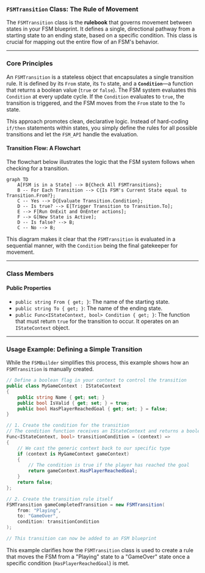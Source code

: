 ### `FSMTransition` Class: The Rule of Movement

The `FSMTransition` class is the **rulebook** that governs movement between states in your FSM blueprint. It defines a single, directional pathway from a starting state to an ending state, based on a specific condition. This class is crucial for mapping out the entire flow of an FSM's behavior.

-----

### Core Principles

An `FSMTransition` is a stateless object that encapsulates a single transition rule. It is defined by its `From` state, its `To` state, and a **`Condition`**—a function that returns a boolean value (`true` or `false`). The FSM system evaluates this `Condition` at every update cycle. If the `Condition` evaluates to `true`, the transition is triggered, and the FSM moves from the `From` state to the `To` state.

This approach promotes clean, declarative logic. Instead of hard-coding `if/then` statements within states, you simply define the rules for all possible transitions and let the `FSM_API` handle the evaluation.

#### Transition Flow: A Flowchart

The flowchart below illustrates the logic that the FSM system follows when checking for a transition.

```mermaid
graph TD
    A[FSM is in a State] --> B{Check All FSMTransitions};
    B -- For Each Transition --> C{Is FSM's Current State equal to Transition.From?};
    C -- Yes --> D{Evaluate Transition.Condition};
    D -- Is true? --> E[Trigger Transition to Transition.To];
    E --> F[Run OnExit and OnEnter actions];
    F --> G[New State is Active];
    D -- Is false? --> B;
    C -- No --> B;
```

This diagram makes it clear that the `FSMTransition` is evaluated in a sequential manner, with the `Condition` being the final gatekeeper for movement.

-----

### Class Members

#### Public Properties

  * `public string From { get; }`: The name of the starting state.
  * `public string To { get; }`: The name of the ending state.
  * `public Func<IStateContext, bool> Condition { get; }`: The function that must return `true` for the transition to occur. It operates on an `IStateContext` object.

-----

### Usage Example: Defining a Simple Transition

While the `FSMBuilder` simplifies this process, this example shows how an `FSMTransition` is manually created.

```csharp
// Define a boolean flag in your context to control the transition
public class MyGameContext : IStateContext 
{
    public string Name { get; set; }
    public bool IsValid { get; set; } = true;
    public bool HasPlayerReachedGoal { get; set; } = false;
}

// 1. Create the condition for the transition
// The condition function receives an IStateContext and returns a boolean
Func<IStateContext, bool> transitionCondition = (context) =>
{
    // We cast the generic context back to our specific type
    if (context is MyGameContext gameContext)
    {
        // The condition is true if the player has reached the goal
        return gameContext.HasPlayerReachedGoal;
    }
    return false;
};

// 2. Create the transition rule itself
FSMTransition gameCompletedTransition = new FSMTransition(
    from: "Playing",
    to: "GameOver",
    condition: transitionCondition
);

// This transition can now be added to an FSM blueprint
```

This example clarifies how the `FSMTransition` class is used to create a rule that moves the FSM from a "Playing" state to a "GameOver" state once a specific condition (`HasPlayerReachedGoal`) is met.